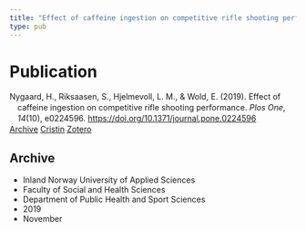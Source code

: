 ```yaml
---
title: "Effect of caffeine ingestion on competitive rifle shooting performance"
type: pub
---
```

<h1>Publication</h1>
<article id="csl-bib-container-JH7HS25F" class="csl-bib-container">
  <div class="csl-bib-body" style="line-height: 1.35; padding-left: 1em; text-indent:-1em;">
  <div class="csl-entry">Nygaard, H., Riksaasen, S., Hjelmevoll, L. M., &amp; Wold, E. (2019). Effect of caffeine ingestion on competitive rifle shooting performance. <i>Plos One</i>, <i>14</i>(10), e0224596. <a href="https://doi.org/10.1371/journal.pone.0224596">https://doi.org/10.1371/journal.pone.0224596</a></div>
</div>
  <div class="csl-bib-buttons">
    <a href="#taxonomy-article-JH7HS25F" class="csl-bib-button">Archive</a>
    <a href="https://app.cristin.no/results/show.jsf?id=1744240" alt="Cristin URL" class="csl-bib-button">Cristin</a>
    <a href="http://zotero.org/groups/5022929/items/JH7HS25F" alt="Zotero URL" class="csl-bib-button">Zotero</a>
  </div>
  <div id="csl-bib-meta-container-JH7HS25F"></div>
</article>
<div id="csl-bib-meta-JH7HS25F" class="csl-bib-meta">
  <article id="taxonomy-article-JH7HS25F" class="taxonomy-article">
    <h1>Archive</h1>
    <ul>
      <li>Inland Norway University of Applied Sciences</li>
      <li>Faculty of Social and Health Sciences</li>
      <li>Department of Public Health and Sport Sciences</li>
      <li>2019</li>
      <li>November</li>
    </ul>
  </article>
</div>
